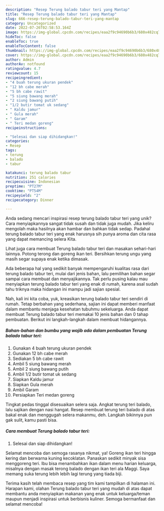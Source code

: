 ```yaml
---
description: "Resep Terung balado tabur teri yang Mantap"
title: "Resep Terung balado tabur teri yang Mantap"
slug: 666-resep-terung-balado-tabur-teri-yang-mantap
category: Uncategorized
date: 2022-07-26T02:58:53.164Z
image: https://img-global.cpcdn.com/recipes/eaa2f9c94690b6b3/680x482cq70/terung-balado-tabur-teri-foto-resep-utama.jpg
hideToc: false
enableToc: true
enableTocContent: false
thumbnail: https://img-global.cpcdn.com/recipes/eaa2f9c94690b6b3/680x482cq70/terung-balado-tabur-teri-foto-resep-utama.jpg
cover: https://img-global.cpcdn.com/recipes/eaa2f9c94690b6b3/680x482cq70/terung-balado-tabur-teri-foto-resep-utama.jpg
author: Admin
authorAv: notfound
ratingvalue: 4.7
reviewcount: 15
recipeingredient:
- "4 buah terung ukuran pendek"
- "12 bh cabe merah"
- "5 bh cabe rawit"
- "5 siung bawang merah"
- "2 siung bawang putih"
- "1/2 butir tomat uk sedang"
- " Kaldu jamur"
- " Gula merah"
- " Garam"
- " Teri medan goreng"
recipeinstructions:

- "Selesai dan siap dihidangkan!"
categories:
- Resep
tags:
- terung
- balado
- tabur

katakunci: terung balado tabur 
nutrition: 251 calories
recipecuisine: Indonesian
preptime: "PT27M"
cooktime: "PT54M"
recipeyield: "2"
recipecategory: Dinner

---
```





Anda sedang mencari inspirasi resep terung balado tabur teri yang unik? Cara menyiapkannya sangat tidak susah dan tidak juga mudah. Jika keliru mengolah maka hasilnya akan hambar dan bahkan tidak sedap. Padahal terung balado tabur teri yang enak harusnya sih punya aroma dan cita rasa yang dapat memancing selera Kita.





Lihat juga cara membuat Terung balado tabur teri dan masakan sehari-hari lainnya. Potong terong dan goreng ikan teri. Bersihkan terung ungu yang masih segar supaya enak ketika dimasak.

Ada beberapa hal yang sedikit banyak mempengaruhi kualitas rasa dari terung balado tabur teri, mulai dari jenis bahan, lalu pemilihan bahan segar sampai cara membuat dan menyajikannya. Tak perlu pusing kalau mau menyiapkan terung balado tabur teri yang enak di rumah, karena asal sudah tahu triknya maka hidangan ini mampu jadi sajian spesial.






Nah, kali ini kita coba, yuk, kreasikan terung balado tabur teri sendiri di rumah. Tetap berbahan yang sederhana, sajian ini dapat memberi manfaat dalam membantu menjaga kesehatan tubuhmu sekeluarga. Anda dapat membuat Terung balado tabur teri memakai 10 jenis bahan dan 0 tahap pembuatan. Berikut ini langkah-langkah dalam membuat hidangannya.

<!--inarticleads1-->

##### Bahan-bahan dan bumbu yang wajib ada dalam pembuatan Terung balado tabur teri:

1. Gunakan 4 buah terung ukuran pendek
1. Gunakan 12 bh cabe merah
1. Sediakan 5 bh cabe rawit
1. Ambil 5 siung bawang merah
1. Ambil 2 siung bawang putih
1. Ambil 1/2 butir tomat uk sedang
1. Siapkan  Kaldu jamur
1. Siapkan  Gula merah
1. Ambil  Garam
1. Persiapkan  Teri medan goreng


Tingkat pedas tinggal disesuaikan selera saja. Angkat terung teri balado, lalu sajikan dengan nasi hangat. Resep membuat terung teri balado di atas bakal enak dan menggugah selera makanmu, deh. Langkah bikinnya pun gak sulit, kamu pasti bisa. 

<!--inarticleads2-->

##### Cara membuat Terung balado tabur teri:


1. Selesai dan siap dihidangkan!

Selamat mencoba dan semoga rasanya nikmat, ya! Goreng ikan teri hingga kering dan berwarna kuning kecoklatan. Panaskan sedikit minyak sisa menggoreng teri. Ibu bisa menambahkan ikan dalam menu harian keluarga, misalnya dengan masak terong balado dengan ikan teri ala Maggi. Saya memang suka terung lebih lebih lagi terung yang tiada biji. 

Terima kasih telah membaca resep yang tim kami tampilkan di halaman ini. Harapan kami, olahan Terung balado tabur teri yang mudah di atas dapat membantu anda menyiapkan makanan yang enak untuk keluarga/teman maupun menjadi inspirasi untuk berbisnis kuliner. Semoga bermanfaat dan selamat mencoba!
